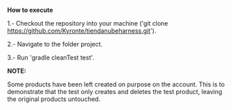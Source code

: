 **How to execute**

1.- Checkout the repository into your machine ('git clone https://github.com/Kyronte/tiendanubeharness.git').

2.- Navigate to the folder project.

3.- Run 'gradle cleanTest test'.

**NOTE:**

Some products have been left created on purpose on the account.
This is to demonstrate that the test only creates and deletes the test product, leaving the original products untouched.
 

